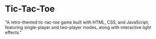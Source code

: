 # Tic-Tac-Toe
"A retro-themed tic-tac-toe game built with HTML, CSS, and JavaScript, featuring single-player and two-player modes, along with interactive light effects."
